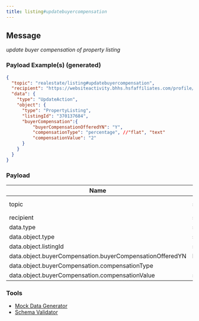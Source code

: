 ```yaml
---
title: listing#updatebuyercompensation
---
```


## Message

_update buyer compensation of property listing_

### Payload Example(s) (generated)

```json
{
  "topic": "realestate/listing#updatebuyercompensation",
  "recipient": "https://websiteactivity.bhhs.hsfaffiliates.com/profile/card#me",
  "data": {
    "type": "UpdateAction",
    "object": {
      "type": "PropertyListing",
      "listingId": "370137684",
      "buyerCompensation":{
          "buyerCompensationOfferedYN": "Y",
          "compensationType": "percentage", //"flat", "text"
          "compensationValue": "2"
      }
    }
  }
}
```

### Payload

| Name | Type | Description |
|---|---|---|
|  topic | string | const (`"realestate/listing#updatebuyercompensation"`)  |
|  recipient |  string&lt;uri&gt;  |  the recipient of the event with this id|
|  data.type | string | const (`"UpdateAction"`)   |
|  data.object.type | string   | const (`"PropertyListing"`) |
|  data.object.listingId  | string | the local identifier for the listing |
|  data.object.buyerCompensation.buyerCompensationOfferedYN | bool | buyer compensation status(Y/N)  |
|  data.object.buyerCompensation.compensationType | (percentage | flat | text )  | type of compensation |
|  data.object.buyerCompensation.compensationValue | string | value of compensation |

### Tools

* [Mock Data Generator](/tools/mock-data-generator)
* [Schema Validator](/tools/validate)